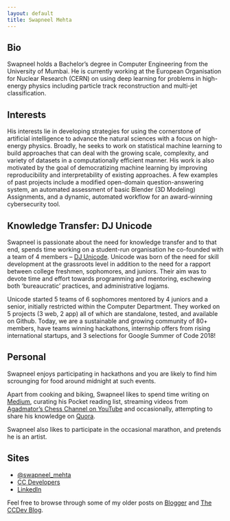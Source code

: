 ```yaml
---
layout: default
title: Swapneel Mehta
---
```


## Bio

Swapneel holds a Bachelor’s degree in Computer Engineering from the University of Mumbai. He is currently working at the European Organisation for Nuclear Research (CERN) on using deep learning for problems in high-energy physics including particle track reconstruction and multi-jet classification.
            

## Interests

His interests lie in developing strategies for using the cornerstone of artificial intelligence to advance the natural sciences with a focus on high-energy physics. Broadly, he seeks to work on statistical machine learning to build approaches that can deal with the growing scale, complexity, and variety of datasets in a computationally efficient manner. His work is also motivated by the goal of democratizing machine learning by improving reproducibility and interpretability of existing approaches. A few examples of past projects include a modified open-domain question-answering system, an automated assessment of basic Blender (3D Modeling) Assignments, and a dynamic, automated workflow for an award-winning cybersecurity tool.
            

## Knowledge Transfer: DJ Unicode

Swapneel is passionate about the need for knowledge transfer and to that end, spends time working on a student-run organisation he co-founded with a team of 4 members – [DJ Unicode](https://github.com/djunicode). Unicode was born of the need for skill development at the grassroots level in addition to the need for a rapport between college freshmen, sophomores, and juniors. Their aim was to devote time and effort towards programming and mentoring, eschewing both ‘bureaucratic’ practices, and administrative logjams.

Unicode started 5 teams of 6 sophomores mentored by 4 juniors and a senior, initially restricted within the Computer Department. They worked on 5 projects (3 web, 2 app) all of which are standalone, tested, and available on Github. Today, we are a sustainable and growing community of 80+ members, have teams winning hackathons, internship offers from rising international startups, and 3 selections for Google Summer of Code 2018!
            

## Personal

Swapneel enjoys participating in hackathons and you are likely to find him scrounging for food around midnight at such events.
            
Apart from cooking and biking, Swapneel likes to spend time writing on [Medium](https://medium.com/@swapneel_mehta), curating his Pocket reading list, streaming videos from [Agadmator’s Chess Channel on YouTube](https://www.youtube.com/user/AGADMATOR) and occasionally, attempting to share his knowledge on [Quora](https://www.quora.com/profile/Swapneel-Mehta).

Swapneel also likes to participate in the occasional marathon, and pretends he is an artist.

## Sites

* [@swapneel_mehta](https://twitter.com/swapneel_mehta)
* [CC Developers](http://www.ccdev.in/swapneel-mehta)
* [LinkedIn](https://linkedin.com/in/swapneelm)
				
Feel free to browse through some of my older posts on [Blogger](http://punintended404.blogspot.in) and [The CCDev Blog](http://www.ccdev.in).
		

